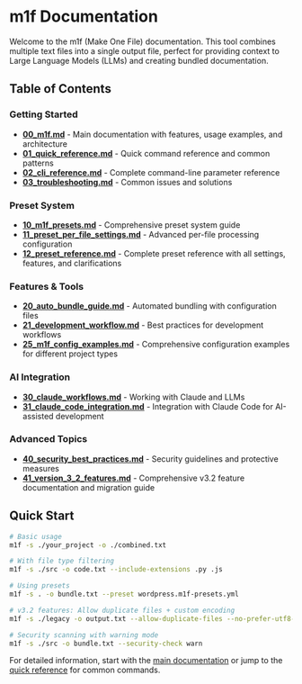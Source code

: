 # m1f Documentation

Welcome to the m1f (Make One File) documentation. This tool combines multiple
text files into a single output file, perfect for providing context to Large
Language Models (LLMs) and creating bundled documentation.

## Table of Contents

### Getting Started

- [**00_m1f.md**](00_m1f.md) - Main documentation with features, usage examples,
  and architecture
- [**01_quick_reference.md**](./01_quick_reference.md) - Quick command reference
  and common patterns
- [**02_cli_reference.md**](./02_cli_reference.md) - Complete command-line
  parameter reference
- [**03_troubleshooting.md**](./03_troubleshooting.md) - Common issues and
  solutions

### Preset System

- [**10_m1f_presets.md**](./10_m1f_presets.md) - Comprehensive preset system
  guide
- [**11_preset_per_file_settings.md**](./11_preset_per_file_settings.md) -
  Advanced per-file processing configuration
- [**12_preset_reference.md**](./12_preset_reference.md) - Complete preset
  reference with all settings, features, and clarifications

### Features & Tools

- [**20_auto_bundle_guide.md**](./20_auto_bundle_guide.md) - Automated bundling
  with configuration files
- [**21_development_workflow.md**](./21_development_workflow.md) - Best
  practices for development workflows
- [**25_m1f_config_examples.md**](./25_m1f_config_examples.md) - Comprehensive
  configuration examples for different project types

### AI Integration

- [**30_claude_workflows.md**](./30_claude_workflows.md) - Working with Claude
  and LLMs
- [**31_claude_code_integration.md**](./31_claude_code_integration.md) -
  Integration with Claude Code for AI-assisted development

### Advanced Topics

- [**40_security_best_practices.md**](./40_security_best_practices.md) -
  Security guidelines and protective measures
- [**41_version_3_2_features.md**](./41_version_3_2_features.md) - Comprehensive
  v3.2 feature documentation and migration guide

## Quick Start

```bash
# Basic usage 
m1f -s ./your_project -o ./combined.txt

# With file type filtering
m1f -s ./src -o code.txt --include-extensions .py .js

# Using presets
m1f -s . -o bundle.txt --preset wordpress.m1f-presets.yml

# v3.2 features: Allow duplicate files + custom encoding
m1f -s ./legacy -o output.txt --allow-duplicate-files --no-prefer-utf8-for-text-files

# Security scanning with warning mode
m1f -s ./src -o bundle.txt --security-check warn
```

For detailed information, start with the [main documentation](00_m1f.md) or jump
to the [quick reference](./01_quick_reference.md) for common commands.
